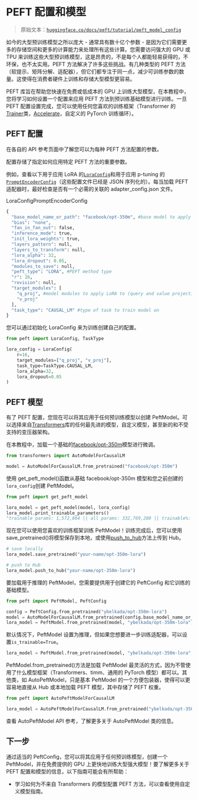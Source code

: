 # PEFT 配置和模型

> 原始文本：[`huggingface.co/docs/peft/tutorial/peft_model_config`](https://huggingface.co/docs/peft/tutorial/peft_model_config)

如今的大型预训练模型之所以庞大 - 通常具有数十亿个参数 - 是因为它们需要更多的存储空间和更多的计算能力来处理所有这些计算。您需要访问强大的 GPU 或 TPU 来训练这些大型预训练模型，这是昂贵的，不是每个人都能轻易获得的，不环保，也不太实用。PEFT 方法解决了许多这些挑战。有几种类型的 PEFT 方法（软提示、矩阵分解、适配器），但它们都专注于同一点，减少可训练参数的数量。这使得在消费者硬件上训练和存储大型模型更容易。

PEFT 库旨在帮助您快速在免费或低成本的 GPU 上训练大型模型，在本教程中，您将学习如何设置一个配置来应用 PEFT 方法到预训练基础模型进行训练。一旦 PEFT 配置设置完成，您可以使用任何您喜欢的训练框架（Transformer 的[Trainer](https://huggingface.co/docs/transformers/v4.37.2/en/main_classes/trainer#transformers.Trainer)类，[Accelerate](https://hf.co/docs/accelerate)，自定义的 PyTorch 训练循环）。

## PEFT 配置

在各自的 API 参考页面中了解您可以为每种 PEFT 方法配置的参数。

配置存储了指定如何应用特定 PEFT 方法的重要参数。

例如，查看以下用于应用 LoRA 的[`LoraConfig`](https://huggingface.co/ybelkada/opt-350m-lora/blob/main/adapter_config.json)和用于应用 p-tuning 的[`PromptEncoderConfig`](https://huggingface.co/smangrul/roberta-large-peft-p-tuning/blob/main/adapter_config.json)（这些配置文件已经是 JSON 序列化的）。每当加载 PEFT 适配器时，最好检查是否有一个必需的关联的 adapter_config.json 文件。

LoraConfigPromptEncoderConfig

```py
{
  "base_model_name_or_path": "facebook/opt-350m", #base model to apply LoRA to
  "bias": "none",
  "fan_in_fan_out": false,
  "inference_mode": true,
  "init_lora_weights": true,
  "layers_pattern": null,
  "layers_to_transform": null,
  "lora_alpha": 32,
  "lora_dropout": 0.05,
  "modules_to_save": null,
  "peft_type": "LORA", #PEFT method type
  "r": 16,
  "revision": null,
  "target_modules": [
    "q_proj", #model modules to apply LoRA to (query and value projection layers)
    "v_proj"
  ],
  "task_type": "CAUSAL_LM" #type of task to train model on
}
```

您可以通过初始化 LoraConfig 来为训练创建自己的配置。

```py
from peft import LoraConfig, TaskType

lora_config = LoraConfig(
    r=16,
    target_modules=["q_proj", "v_proj"],
    task_type=TaskType.CAUSAL_LM,
    lora_alpha=32,
    lora_dropout=0.05
)
```

## PEFT 模型

有了 PEFT 配置，您现在可以将其应用于任何预训练模型以创建 PeftModel。可以选择来自[Transformers](https://hf.co/docs/transformers)库的任何最先进的模型，自定义模型，甚至新的和不受支持的变压器架构。

在本教程中，加载一个基础的[facebook/opt-350m](https://huggingface.co/facebook/opt-350m)模型进行微调。

```py
from transformers import AutoModelForCausalLM

model = AutoModelForCausalLM.from_pretrained("facebook/opt-350m")
```

使用 get_peft_model()函数从基础 facebook/opt-350m 模型和您之前创建的`lora_config`创建 PeftModel。

```py
from peft import get_peft_model

lora_model = get_peft_model(model, lora_config)
lora_model.print_trainable_parameters()
"trainable params: 1,572,864 || all params: 332,769,280 || trainable%: 0.472659014678278"
```

现在您可以使用您喜欢的训练框架训练 PeftModel！训练完成后，您可以使用 save_pretrained()将模型保存到本地，或使用[push_to_hub](https://huggingface.co/docs/transformers/v4.37.2/en/main_classes/model#transformers.PreTrainedModel.push_to_hub)方法上传到 Hub。

```py
# save locally
lora_model.save_pretrained("your-name/opt-350m-lora")

# push to Hub
lora_model.push_to_hub("your-name/opt-350m-lora")
```

要加载用于推理的 PeftModel，您需要提供用于创建它的 PeftConfig 和它训练的基础模型。

```py
from peft import PeftModel, PeftConfig

config = PeftConfig.from_pretrained("ybelkada/opt-350m-lora")
model = AutoModelForCausalLM.from_pretrained(config.base_model_name_or_path)
lora_model = PeftModel.from_pretrained(model, "ybelkada/opt-350m-lora")
```

默认情况下，PeftModel 设置为推理，但如果您想要进一步训练适配器，可以设置`is_trainable=True`。

```py
lora_model = PeftModel.from_pretrained(model, "ybelkada/opt-350m-lora", is_trainable=True)
```

PeftModel.from_pretrained()方法是加载 PeftModel 最灵活的方式，因为不管使用了什么模型框架（Transformers、timm、通用的 PyTorch 模型）都可以。其他类，如 AutoPeftModel，只是基本 PeftModel 的一个方便包装器，使得可以更容易地直接从 Hub 或本地加载 PEFT 模型，其中存储了 PEFT 权重。

```py
from peft import AutoPeftModelForCausalLM

lora_model = AutoPeftModelForCausalLM.from_pretrained("ybelkada/opt-350m-lora")
```

查看 AutoPeftModel API 参考，了解更多关于 AutoPeftModel 类的信息。

## 下一步

通过适当的 PeftConfig，您可以将其应用于任何预训练模型，创建一个 PeftModel，并在免费提供的 GPU 上更快地训练大型强大模型！要了解更多关于 PEFT 配置和模型的信息，以下指南可能会有所帮助：

+   学习如何为不来自 Transformers 的模型配置 PEFT 方法，可以查看使用自定义模型指南。
